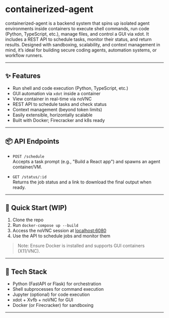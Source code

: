 # containerized-agent

containerized-agent is a backend system that spins up isolated agent environments inside containers to execute shell commands, run code (Python, TypeScript, etc.), manage files, and control a GUI via xdot. It includes a REST API to schedule tasks, monitor their status, and return results. Designed with sandboxing, scalability, and context management in mind, it’s ideal for building secure coding agents, automation systems, or workflow runners.


---

## ✨ Features

- Run shell and code execution (Python, TypeScript, etc.)
- GUI automation via `xdot` inside a container
- View container in real-time via noVNC
- REST API to schedule tasks and check status
- Context management (beyond token limits)
- Easily extensible, horizontally scalable
- Built with Docker; Firecracker and k8s ready

---

## 📦 API Endpoints

- `POST /schedule`  
  Accepts a task prompt (e.g., "Build a React app") and spawns an agent container/VM.

- `GET /status/:id`  
  Returns the job status and a link to download the final output when ready.

---

## 🚀 Quick Start (WIP)

1. Clone the repo  
2. Run `docker-compose up --build`  
3. Access the noVNC session at [localhost:6080](http://localhost:6080)  
4. Use the API to schedule jobs and monitor them  

> Note: Ensure Docker is installed and supports GUI containers (X11/VNC).

---

## 🧱 Tech Stack

- Python (FastAPI or Flask) for orchestration
- Shell subprocesses for command execution
- Jupyter (optional) for code execution
- xdot + Xvfb + noVNC for GUI
- Docker (or Firecracker) for sandboxing

---



